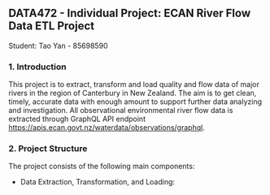 ## DATA472 - Individual Project: ECAN River Flow Data ETL Project
Student: Tao Yan - 85698590
### 1. Introduction
This project is to extract, transform and load quality and flow data of major rivers in the region of Canterbury in New Zealand. The aim is to get clean, timely, accurate data with enough amount to support further data analyzing and investigation. All observational environmental river flow data is extracted through GraphQL API endpoint https://apis.ecan.govt.nz/waterdata/observations/graphql.
### 2. Project Structure
The project consists of the following main components:
* Data Extraction, Transformation, and Loading: 
